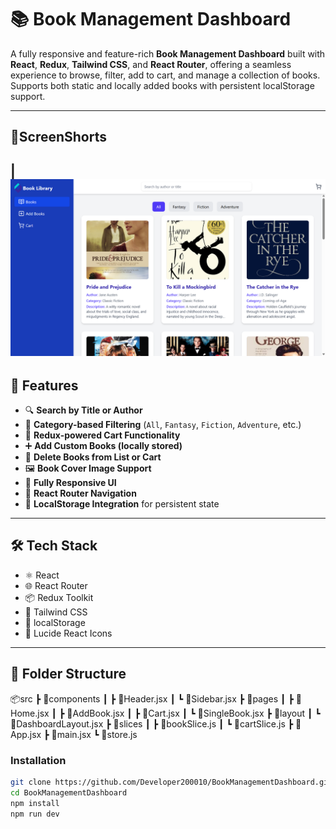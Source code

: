 # 📚 Book Management Dashboard

A fully responsive and feature-rich **Book Management Dashboard** built with **React**, **Redux**, **Tailwind CSS**, and **React Router**, offering a seamless experience to browse, filter, add to cart, and manage a collection of books. Supports both static and locally added books with persistent localStorage support.

---
##  📸ScreenShorts
| ![Home](./asset/home.png)
---
## 🚀 Features

- 🔍 **Search by Title or Author**
- 📁 **Category-based Filtering** (`All`, `Fantasy`, `Fiction`, `Adventure`, etc.)
- 🛒 **Redux-powered Cart Functionality**
- ➕ **Add Custom Books (locally stored)**
- 🧹 **Delete Books from List or Cart**
- 🖼️ **Book Cover Image Support**
- 📱 **Fully Responsive UI**
- 🧭 **React Router Navigation**
- 💾 **LocalStorage Integration** for persistent state

---

## 🛠 Tech Stack

- ⚛️ React
- 🌐 React Router
- 📦 Redux Toolkit
- 💅 Tailwind CSS
- 💽 localStorage
- 🎨 Lucide React Icons

---

## 📂 Folder Structure

📦src
 ┣ 📁components
 ┃ ┣ 📄Header.jsx
 ┃ ┗ 📄Sidebar.jsx
 ┣ 📁pages
 ┃ ┣ 📄Home.jsx
 ┃ ┣ 📄AddBook.jsx
 ┃ ┣ 📄Cart.jsx
 ┃ ┗ 📄SingleBook.jsx
 ┣ 📁layout
 ┃ ┗ 📄DashboardLayout.jsx
 ┣ 📁slices
 ┃ ┣ 📄bookSlice.js
 ┃ ┗ 📄cartSlice.js
 ┣ 📄App.jsx
 ┣ 📄main.jsx
 ┗ 📄store.js


### Installation

```bash
git clone https://github.com/Developer200010/BookManagementDashboard.git
cd BookManagementDashboard
npm install
npm run dev